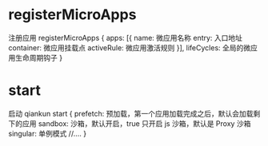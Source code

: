 

# registerMicroApps
注册应用
registerMicroApps {
  apps: [{
    name: 微应用名称
    entry: 入口地址
    container: 微应用挂载点
    activeRule: 微应用激活规则
  }],
  lifeCycles: 全局的微应用生命周期钩子
}

# start
启动 qiankun
start {
  prefetch: 预加载，第一个应用加载完成之后，默认会加载剩下的应用
  sandbox: 沙箱，默认开启，true 只开启 js 沙箱，默认是 Proxy 沙箱
  singular: 单例模式
  //....
}



